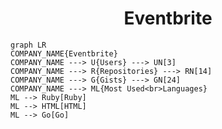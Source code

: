 <h1 align="center">Eventbrite</h1>

```mermaid
graph LR
COMPANY_NAME{Eventbrite}
COMPANY_NAME ---> U{Users} ---> UN[3]
COMPANY_NAME ---> R{Repositories} ---> RN[14]
COMPANY_NAME ---> G{Gists} ---> GN[24]
COMPANY_NAME ---> ML{Most Used<br>Languages}
ML --> Ruby[Ruby]
ML --> HTML[HTML]
ML --> Go[Go]
```

